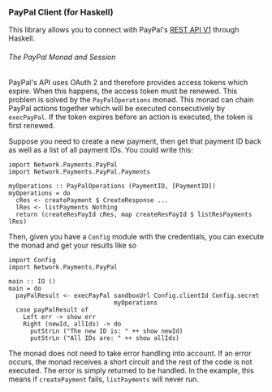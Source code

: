 ### PayPal Client (for Haskell) ###

This library allows you to connect with PayPal's
[REST API V1](https://developer.paypal.com/docs/api/) through Haskell.

###### The PayPal Monad and Session

PayPal's API uses OAuth 2 and therefore provides access tokens which expire.
When this happens, the access token must be renewed. This problem is solved by
the `PayPalOperations` monad. This monad can chain PayPal actions together which
will be executed consecutively by `execPayPal`. If the token expires before an
action is executed, the token is first renewed.

Suppose you need to create a new payment, then get that payment ID back as well
as a list of all payment IDs. You could write this:

    import Network.Payments.PayPal
    import Network.Payments.PayPal.Payments

    myOperations :: PayPalOperations (PaymentID, [PaymentID])
    myOperations = do
      cRes <- createPayment $ CreateResponse ...
      lRes <- listPayments Nothing
      return (createResPayId cRes, map createResPayId $ listResPayments lRes)

Then, given you have a `Config` module with the credentials, you can execute the
monad and get your results like so

    import Config
    import Network.Payments.PayPal

    main :: IO ()
    main = do
      payPalResult <- execPayPal sandboxUrl Config.clientId Config.secret
                                 myOperations
      case payPalResult of
        Left err -> show err
        Right (newId, allIds) -> do
          putStrLn ("The new ID is: " ++ show newId)
          putStrLn ("All IDs are: " ++ show allIds)

The monad does not need to take error handling into account. If an error occurs,
the monad receives a short circuit and the rest of the code is not executed. The
error is simply returned to be handled. In the example, this means if
`createPayment` fails, `listPayments` will never run.
